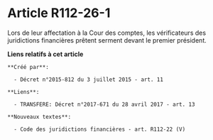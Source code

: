 # Article R112-26-1

Lors de leur affectation à la Cour des comptes, les vérificateurs des juridictions financières prêtent serment devant le
premier président.

**Liens relatifs à cet article**

	**Créé par**:

	  - Décret n°2015-812 du 3 juillet 2015 - art. 11

	**Liens**:

	  - TRANSFERE: Décret n°2017-671 du 28 avril 2017 - art. 13

	**Nouveaux textes**:

	  - Code des juridictions financières - art. R112-22 (V)
